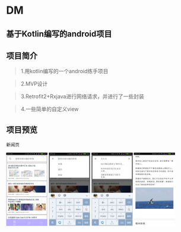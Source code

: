 # DM

基于Kotlin编写的android项目
----
## 项目简介
>1.用kotlin编写的一个android练手项目

>2.MVP设计

>3.Retrofit2+Rxjava进行网络请求，并进行了一些封装

>4.一些简单的自定义view

## 项目预览
```
新闻页
```
<img src="dmimg/dm01.png" width="22%"> <img src="dmimg/dm02.png" width="22%"> <img src="dmimg/dm03.png" width="22%"> <img src="dmimg/dm04.png" width="22%">
